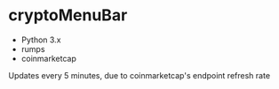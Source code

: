 # cryptoMenuBar
- Python 3.x
- rumps
- coinmarketcap

Updates every 5 minutes, due to coinmarketcap's endpoint refresh rate
